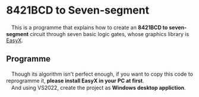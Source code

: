 # 8421BCD to Seven-segment
　This is a programme that explains how to create an **8421BCD to seven-segment** circuit through seven basic logic gates, whose graphics library is [EasyX](https://docs.easyx.cn/).
## Programme
　Though its algorithm isn't perfect enough, if you want to copy this code to reprogramme it, **please install EasyX in your PC at first**.  
　And using VS2022, create the project as **Windows desktop appliction**.
